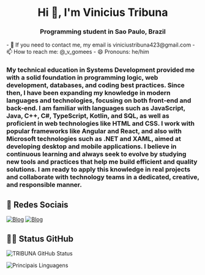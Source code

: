 <h1 align="center">Hi 👋, I'm Vinicius Tribuna</h1>
<h3 align="center">Programming student in Sao Paulo, Brazil</h3>
- 💬 If you need to contact me, my email is viniciustribuna423@gmail.com
- 📫 How to reach me: @_v_gomees
- 😄 Pronouns: he/him

### My technical education in Systems Development provided me with a solid foundation in programming logic, web development, databases, and coding best practices. Since then, I have been expanding my knowledge in modern languages and technologies, focusing on both front-end and back-end. I am familiar with languages such as JavaScript, Java, C++, C#, TypeScript, Kotlin, and SQL, as well as proficient in web technologies like HTML and CSS. I work with popular frameworks like Angular and React, and also with Microsoft technologies such as .NET and XAML, aimed at developing desktop and mobile applications. I believe in continuous learning and always seek to evolve by studying new tools and practices that help me build efficient and quality solutions. I am ready to apply this knowledge in real projects and collaborate with technology teams in a dedicated, creative, and responsible manner.

## 📱 Redes Sociais

[![Blog](https://img.shields.io/badge/TikTok-000000?style=for-the-badge&logo=tiktok&logoColor=white)](https://www.tiktok.com/@vinn1z__?_t=8iWHV2eVm7C&_r=1)
[![Blog](https://img.shields.io/badge/Instagram-E4405F?style=for-the-badge&logo=instagram&logoColor=black)](https://www.instagram.com/_v_gomees/)

## 👨‍💻 Status GitHub

![TRIBUNA GitHub Status](https://github-readme-stats.vercel.app/api?username=TRIBUNAA&show_icons=true&theme=dark)

![Principais Linguagens](https://github-readme-stats.vercel.app/api/top-langs/?username=TRIBUNAA&hide_progress=Compact)

